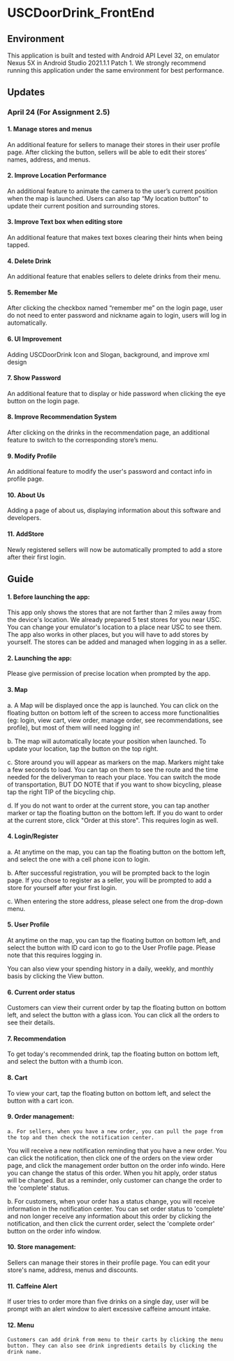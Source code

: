 # USCDoorDrink_FrontEnd

## Environment
   This application is built and tested with Android API Level 32, on emulator Nexus 5X in 
   Android Studio 2021.1.1 Patch 1. We strongly recommend running this application under the same 
   environment for best performance.

## Updates
### April 24 (For Assignment 2.5)
#### 1. Manage stores and menus
   An additional feature for sellers to manage their stores in their user profile page. 
   After clicking the button, sellers will be able to edit their stores’ names, address, and menus.
#### 2. Improve Location Performance
   An additional feature to animate the camera to the user’s current position when the map is launched. 
   Users can also tap “My location button” to update their current position and surrounding stores.
#### 3. Improve Text box when editing store
   An additional feature that makes text boxes clearing their hints when being tapped. 
#### 4. Delete Drink
   An additional feature that enables sellers to delete drinks from their menu. 
#### 5. Remember Me
   After clicking the checkbox named “remember me” on the login page, user do not
   need to enter password and nickname again to login, users will log in
   automatically.
#### 6. UI Improvement
   Adding USCDoorDrink Icon and Slogan, background, and improve xml design
#### 7. Show Password
   An additional feature that to display or hide password when clicking the eye
   button on the login page.
#### 8. Improve Recommendation System
   After clicking on the drinks in the recommendation page, an additional feature to switch to the corresponding store’s menu.
#### 9. Modify Profile
   An additional feature to modify the user's password and contact info in profile page.
#### 10. About Us
   Adding a page of about us, displaying information about this software and developers.
#### 11. AddStore
   Newly registered sellers will now be automatically prompted to add a store after their first login.

## Guide
#### 1. Before launching the app:
   This app only shows the stores that are not farther than 2 miles away from the device's location.
   We already prepared 5 test stores for you near USC. You can change your emulator's location to a 
   place near USC to see them. The app also works in other places, but you will have to add stores 
   by yourself. The stores can be added and managed when logging in as a seller.
   
#### 2. Launching the app:
   Please give permission of precise location when prompted by the app.

#### 3. Map
   a. A Map will be displayed once the app is launched. You can click on the floating button on 
      bottom left of the screen to access more functionalities (eg: login, view cart, view order,
      manage order, see recommendations, see profile), but most of them will need logging in!

   b. The map will automatically locate your position when launched. To update your location, tap the button on the top right.
   
   c. Store around you will appear as markers on the map. Markers might take a few seconds to load. 
      You can tap on them to see the route and the time needed for the deliveryman to reach your place.
      You can switch the mode of transportation, BUT DO NOTE that if you want to show bicycling, please tap the right TIP of the bicycling chip.
   
   d. If you do not want to order at the current store, you can tap another marker or tap the floating 
      button on the bottom left. If you do want to order at the current store, click "Order at this 
      store". This requires login as well.
   
#### 4. Login/Register
   a. At anytime on the map, you can tap the floating button on the bottom left, and select the one 
   with a cell phone icon to login.

   b. After successful registration, you will be prompted back to the login page. If you chose to
   register as a seller, you will be prompted to add a store for yourself after your first login.

   c. When entering the store address, please select one from the drop-down menu.

#### 5. User Profile
   At anytime on the map, you can tap the floating button on bottom left, and select the button with ID card icon
   to go to the User Profile page. Please note that this requires logging in.

   You can also view your spending history in a daily, weekly, and monthly basis by clicking the View button.

#### 6. Current order status 
   Customers can view their current order by tap the floating button on bottom left, and select the button with a glass icon.
   You can click all the orders to see their details.

#### 7. Recommendation
   To get today's recommended drink, tap the floating button on bottom left, and select the button with a thumb icon.

#### 8. Cart
   To view your cart, tap the floating button on bottom left, and select the button with a cart icon.

#### 9. Order management:
    a. For sellers, when you have a new order, you can pull the page from the top and then check the notification center.
   You will receive a new notification reminding that you have a new order. You can click the notification, then click
   one of the orders on the view order page, and click the management order button on the order info windo. Here you can
   change the status of this order. When you hit apply, order status will be changed. But as a reminder, only customer
   can change the order to the 'complete' status.

   b. For customers, when your order has a status change, you will receive information in the notification center. You can set order status
   to 'complete' and non longer receive any information about this order by clicking the notification, and then click the current order,
   select the 'complete order' button on the order info window.
   
#### 10. Store management:
   Sellers can manage their stores in their profile page. You can edit your store's name, address, menus and discounts.

#### 11. Caffeine Alert
   If user tries to order more than five drinks on a single day, user will be prompt with an alert window to alert excessive caffeine amount intake.

#### 12. Menu
    Customers can add drink from menu to their carts by clicking the menu button. They can also see drink ingredients details by clicking the drink name.